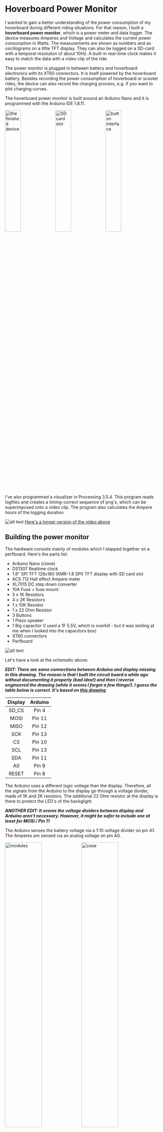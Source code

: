 # Hoverboard Power Monitor

I wanted to gain a better understanding of the power consumption of my hoverboard during different riding situations. For that reason, I built a **hoverboard power monitor**, which is a power meter and data logger. The device measures Amperes and Voltage and calculates the current power consumption in Watts. The measurements are shown as numbers and as oscillograms on a little TFT display. They can also be logged on a SD-card with a temporal resolution of about 10Hz. A built-in real-time clock makes it easy to match the data with a video clip of the ride.

The power monitor is plugged in between battery and hoverboard electronics with its XT60 connectors. It is itself powered by the hoverboard battery. Besides recording the power consumption of hoverboard or scooter rides, the device can also record the charging process, e.g. if you want to plot charging curves.

The hoverboard power monitor is built around an Arduino Nano and it is programmed with the Arduino IDE 1.8.11.

<img src="https://github.com/royrobotiks/hoverboard_power_monitor/blob/main/images/finished_device.jpg" alt="the finished device" width="32%" height="32%"> <img src="https://github.com/royrobotiks/hoverboard_power_monitor/blob/main/images/sd_slot.jpg" alt="SD card slot" width="32%" height="32%"> <img src="https://github.com/royrobotiks/hoverboard_power_monitor/blob/main/images/buttons.jpg" alt="button interface" width="32%" height="32%">

I've also programmed a visualizer in Processing 3.5.4. This program reads logfiles and creates a timing-correct sequence of png's, which can be superimposed onto a video clip. The program also calculates the Ampere hours of the logging duration.

![alt text](https://github.com/royrobotiks/hoverboard_power_monitor/blob/main/images/hoverboard_power_monitor.gif "hoverboard ride with superimposed power data")
[Here's a longer version of the video above](https://niklasroy.com/hoverhack/videos/power_monitor_overlay.mp4)


## Building the power monitor

The hardware consists mainly of modules which I slapped together on a perfboard. Here's the parts list:

* Arduino Nano (clone)
* DS1307 Realtime clock 
* 1.8" SPI TFT 128x160 (KMR-1.8 SPI) TFT display with SD card slot
* ACS 712 Hall effect Ampere meter
* XL7015 DC step down converter
* 10A Fuse + fuse mount
* 5 x 1K Resistors
* 4 x 2K Resistors
* 1 x 10K Resistor
* 1 x 22 Ohm Resistor
* 3 Buttons
* 1 Piezo speaker
* 1 Big capacitor (I used a 1F 5.5V, which is overkill - but it was smiling at me when I looked into the capacitors box)
* XT60 connectors 
* Perfboard

![alt text](https://github.com/royrobotiks/hoverboard_power_monitor/blob/main/images/hoverboard_power_monitor_schematics.jpg "power monitor schematics")


Let's have a look at the schematic above: 

**_EDIT: There are some connections between Arduino and display missing in this drawing. The reason is that I built the circuit board a while ago without documenting it properly (bad idea!) and then I reverse engineered the drawing (while it seems I forgot a few things!). I guess the table below is correct. It's based on [this drawing](https://mschoeffler.com/wp-content/uploads/2019/06/fritzing_arduino_tft_bb-1920x1432.jpg)_**

|Display|Arduino|
|:-----:|:-----:|
|SD_CS  | Pin 4 |
|MOSI   | Pin 11|
|MISO   | Pin 12|
|SCK    | Pin 13|
|CS     | Pin 10|
|SCL    | Pin 13|
|SDA    | Pin 11|
|A0     | Pin 9 |
|RESET  | Pin 8 |



The Arduino uses a different logic voltage than the display. Therefore, all the signals from the Arduino to the display go through a voltage divider, made of 1K and 2K resistors. The additional 22 Ohm resistor at the display is there to protect the LED's of the backglight.  

**_ANOTHER EDIT: It seems the voltage dividers between display and Arduino aren't necessary. However, it might be safer to include one at least for MOSI / Pin 11_**

The Arduino senses the battery voltage via a 1:10 voltage divider on pin A1. The Amperes are sensed via an analog voltage on pin A0.

<img src="https://github.com/royrobotiks/hoverboard_power_monitor/blob/main/images/modules_.jpg" alt="modules" width="49%" height="49%"> <img src="https://github.com/royrobotiks/hoverboard_power_monitor/blob/main/images/case_.jpg" alt="case" width="49%" height="49%">

For building the case, I used some Forex (PVC foam board). This can be easily cut with a utility knife and the flat pieces are all held together with zip ties. This goes faster than 3D printing and if you drop the thing, it doesn't break.



